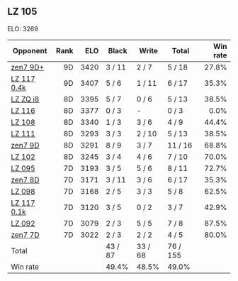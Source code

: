 ## LZ 105 ##

ELO: 3269

Opponent | Rank | ELO | Black | Write | Total | Win rate
---------|-----:|----:|-------|-------|-------|-------:
[zen7 9D+](zen7%209D+.md) | 9D | 3420 | 3 / 11 | 2 / 7 | 5 / 18 | 27.8%
[LZ 117 0.4k](LZ%20117%200.4k.md) | 9D | 3407 | 5 / 6 | 1 / 11 | 6 / 17 | 35.3%
[LZ ZQ i8](LZ%20ZQ%20i8.md) | 8D | 3395 | 5 / 7 | 0 / 6 | 5 / 13 | 38.5%
[LZ 116](LZ%20116.md) | 8D | 3377 | 0 / 3 | - | 0 / 3 | 0.0%
[LZ 108](LZ%20108.md) | 8D | 3340 | 1 / 3 | 3 / 6 | 4 / 9 | 44.4%
[LZ 111](LZ%20111.md) | 8D | 3293 | 3 / 3 | 2 / 10 | 5 / 13 | 38.5%
[zen7 9D](zen7%209D.md) | 8D | 3291 | 8 / 9 | 3 / 7 | 11 / 16 | 68.8%
[LZ 102](LZ%20102.md) | 8D | 3245 | 3 / 4 | 4 / 6 | 7 / 10 | 70.0%
[LZ 095](LZ%20095.md) | 7D | 3193 | 3 / 5 | 5 / 6 | 8 / 11 | 72.7%
[zen7 8D](zen7%208D.md) | 7D | 3171 | 3 / 11 | 3 / 6 | 6 / 17 | 35.3%
[LZ 098](LZ%20098.md) | 7D | 3168 | 2 / 5 | 3 / 3 | 5 / 8 | 62.5%
[LZ 117 0.1k](LZ%20117%200.1k.md) | 7D | 3120 | 3 / 5 | 0 / 2 | 3 / 7 | 42.9%
[LZ 092](LZ%20092.md) | 7D | 3079 | 2 / 3 | 5 / 5 | 7 / 8 | 87.5%
[zen7 7D](zen7%207D.md) | 7D | 3022 | 2 / 3 | 2 / 2 | 4 / 5 | 80.0%
Total | | | 43 / 87 | 33 / 68 | 76 / 155 | 
Win rate| | | 49.4% | 48.5% | 49.0% | 
